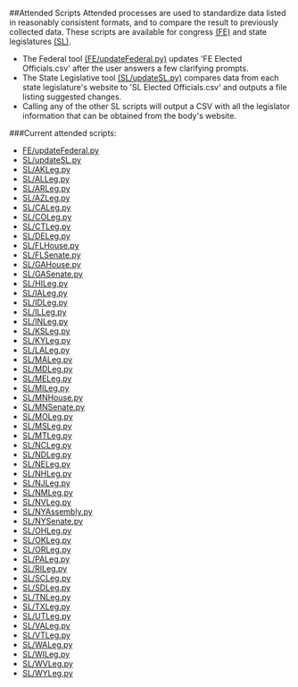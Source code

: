 ##Attended Scripts
Attended processes are used to standardize data listed in reasonably consistent formats, and to compare the result to previously collected data. These scripts are available for congress [(FE)](https://github.com/mlambright/govBot/tree/master/attended/FE/) and state legislatures [(SL)](https://github.com/mlambright/govBot/tree/master/attended/SL/).

- The Federal tool [(FE/updateFederal.py)](https://github.com/mlambright/govBot/tree/master/attended/FE/updateFederal.py) updates 'FE Elected Officials.csv' after the user answers a few clarifying prompts.
- The State Legislative tool [(SL/updateSL.py)](https://github.com/mlambright/govBot/tree/master/attended/SL/updateSL.py) compares data from each state legislature's website to 'SL Elected Officials.csv' and outputs a file listing suggested changes.
- Calling any of the other SL scripts will output a CSV with all the legislator information that can be obtained from the body's website. 


###Current attended scripts:
- [FE/updateFederal.py](https://github.com/mlambright/govBot/tree/master/attended/FE/updateFederal.py)
- [SL/updateSL.py](https://github.com/mlambright/govBot/tree/master/attended/SL/updateSL.py)
- [SL/AKLeg.py](https://github.com/mlambright/govBot/tree/master/attended/SL/AKLeg.py)
- [SL/ALLeg.py](https://github.com/mlambright/govBot/tree/master/attended/SL/ALLeg.py)
- [SL/ARLeg.py](https://github.com/mlambright/govBot/tree/master/attended/SL/ARLeg.py)
- [SL/AZLeg.py](https://github.com/mlambright/govBot/tree/master/attended/SL/AZLeg.py)
- [SL/CALeg.py](https://github.com/mlambright/govBot/tree/master/attended/SL/CALeg.py)
- [SL/COLeg.py](https://github.com/mlambright/govBot/tree/master/attended/SL/COLeg.py)
- [SL/CTLeg.py](https://github.com/mlambright/govBot/tree/master/attended/SL/CTLeg.py)
- [SL/DELeg.py](https://github.com/mlambright/govBot/tree/master/attended/SL/DELeg.py)
- [SL/FLHouse.py](https://github.com/mlambright/govBot/tree/master/attended/SL/FLHouse.py)
- [SL/FLSenate.py](https://github.com/mlambright/govBot/tree/master/attended/SL/FLSenate.py)
- [SL/GAHouse.py](https://github.com/mlambright/govBot/tree/master/attended/SL/GAHouse.py)
- [SL/GASenate.py](https://github.com/mlambright/govBot/tree/master/attended/SL/GASenate.py)
- [SL/HILeg.py](https://github.com/mlambright/govBot/tree/master/attended/SL/HILeg.py)
- [SL/IALeg.py](https://github.com/mlambright/govBot/tree/master/attended/SL/IALeg.py)
- [SL/IDLeg.py](https://github.com/mlambright/govBot/tree/master/attended/SL/IDLeg.py)
- [SL/ILLeg.py](https://github.com/mlambright/govBot/tree/master/attended/SL/ILLeg.py)
- [SL/INLeg.py](https://github.com/mlambright/govBot/tree/master/attended/SL/INLeg.py)
- [SL/KSLeg.py](https://github.com/mlambright/govBot/tree/master/attended/SL/INLeg.py)
- [SL/KYLeg.py](https://github.com/mlambright/govBot/tree/master/attended/SL/KYLeg.py)
- [SL/LALeg.py](https://github.com/mlambright/govBot/tree/master/attended/SL/LALeg.py)
- [SL/MALeg.py](https://github.com/mlambright/govBot/tree/master/attended/SL/MALeg.py)
- [SL/MDLeg.py](https://github.com/mlambright/govBot/tree/master/attended/SL/MDLeg.py)
- [SL/MELeg.py](https://github.com/mlambright/govBot/tree/master/attended/SL/MELeg.py)
- [SL/MILeg.py](https://github.com/mlambright/govBot/tree/master/attended/SL/MILeg.py)
- [SL/MNHouse.py](https://github.com/mlambright/govBot/tree/master/attended/SL/MNHouse.py)
- [SL/MNSenate.py](https://github.com/mlambright/govBot/tree/master/attended/SL/MNSenate.py)
- [SL/MOLeg.py](https://github.com/mlambright/govBot/tree/master/attended/SL/MOLeg.py)
- [SL/MSLeg.py](https://github.com/mlambright/govBot/tree/master/attended/SL/MSLeg.py)
- [SL/MTLeg.py](https://github.com/mlambright/govBot/tree/master/attended/SL/MTLeg.py)
- [SL/NCLeg.py](https://github.com/mlambright/govBot/tree/master/attended/SL/NCLeg.py)
- [SL/NDLeg.py](https://github.com/mlambright/govBot/tree/master/attended/SL/NDLeg.py)
- [SL/NELeg.py](https://github.com/mlambright/govBot/tree/master/attended/SL/NELeg.py)
- [SL/NHLeg.py](https://github.com/mlambright/govBot/tree/master/attended/SL/NHLeg.py)
- [SL/NJLeg.py](https://github.com/mlambright/govBot/tree/master/attended/SL/NJLeg.py)
- [SL/NMLeg.py](https://github.com/mlambright/govBot/tree/master/attended/SL/NMLeg.py)
- [SL/NVLeg.py](https://github.com/mlambright/govBot/tree/master/attended/SL/NVLeg.py)
- [SL/NYAssembly.py](https://github.com/mlambright/govBot/tree/master/attended/SL/NYAssembly.py)
- [SL/NYSenate.py](https://github.com/mlambright/govBot/tree/master/attended/SL/NYSenate.py)
- [SL/OHLeg.py](https://github.com/mlambright/govBot/tree/master/attended/SL/OHLeg.py)
- [SL/OKLeg.py](https://github.com/mlambright/govBot/tree/master/attended/SL/OKLeg.py)
- [SL/ORLeg.py](https://github.com/mlambright/govBot/tree/master/attended/SL/ORLeg.py)
- [SL/PALeg.py](https://github.com/mlambright/govBot/tree/master/attended/SL/PALeg.py)
- [SL/RILeg.py](https://github.com/mlambright/govBot/tree/master/attended/SL/RILeg.py)
- [SL/SCLeg.py](https://github.com/mlambright/govBot/tree/master/attended/SL/SCLeg.py)
- [SL/SDLeg.py](https://github.com/mlambright/govBot/tree/master/attended/SL/SDLeg.py)
- [SL/TNLeg.py](https://github.com/mlambright/govBot/tree/master/attended/SL/TNLeg.py)
- [SL/TXLeg.py](https://github.com/mlambright/govBot/tree/master/attended/SL/TXLeg.py)
- [SL/UTLeg.py](https://github.com/mlambright/govBot/tree/master/attended/SL/UTLeg.py)
- [SL/VALeg.py](https://github.com/mlambright/govBot/tree/master/attended/SL/VALeg.py)
- [SL/VTLeg.py](https://github.com/mlambright/govBot/tree/master/attended/SL/VTLeg.py)
- [SL/WALeg.py](https://github.com/mlambright/govBot/tree/master/attended/SL/WALeg.py)
- [SL/WILeg.py](https://github.com/mlambright/govBot/tree/master/attended/SL/WILeg.py)
- [SL/WVLeg.py](https://github.com/mlambright/govBot/tree/master/attended/SL/WVLeg.py)
- [SL/WYLeg.py](https://github.com/mlambright/govBot/tree/master/attended/SL/WYLeg.py)